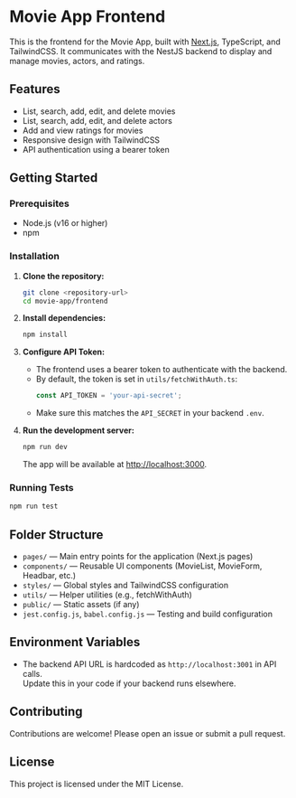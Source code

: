 # Movie App Frontend

This is the frontend for the Movie App, built with [Next.js](https://nextjs.org/), TypeScript, and TailwindCSS. It communicates with the NestJS backend to display and manage movies, actors, and ratings.

## Features

- List, search, add, edit, and delete movies
- List, search, add, edit, and delete actors
- Add and view ratings for movies
- Responsive design with TailwindCSS
- API authentication using a bearer token

## Getting Started

### Prerequisites

- Node.js (v16 or higher)
- npm

### Installation

1. **Clone the repository:**
   ```sh
   git clone <repository-url>
   cd movie-app/frontend
   ```

2. **Install dependencies:**
   ```sh
   npm install
   ```

3. **Configure API Token:**
   - The frontend uses a bearer token to authenticate with the backend.
   - By default, the token is set in `utils/fetchWithAuth.ts`:
     ```ts
     const API_TOKEN = 'your-api-secret';
     ```
   - Make sure this matches the `API_SECRET` in your backend `.env`.

4. **Run the development server:**
   ```sh
   npm run dev
   ```
   The app will be available at [http://localhost:3000](http://localhost:3000).

### Running Tests

```sh
npm run test
```

## Folder Structure

- `pages/` — Main entry points for the application (Next.js pages)
- `components/` — Reusable UI components (MovieList, MovieForm, Headbar, etc.)
- `styles/` — Global styles and TailwindCSS configuration
- `utils/` — Helper utilities (e.g., fetchWithAuth)
- `public/` — Static assets (if any)
- `jest.config.js`, `babel.config.js` — Testing and build configuration

## Environment Variables

- The backend API URL is hardcoded as `http://localhost:3001` in API calls.  
  Update this in your code if your backend runs elsewhere.

## Contributing

Contributions are welcome! Please open an issue or submit a pull request.

## License

This project is licensed under the MIT License.